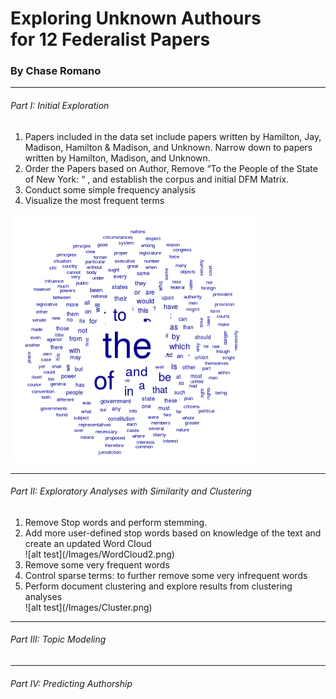 # Exploring Unknown Authours <br> for 12 Federalist Papers

### By Chase Romano

<hr>

<h6>Part I: Initial Exploration</h6>
<ol>
  <li>Papers included in the data set include papers written by Hamilton, Jay, Madison, Hamilton & Madison, and Unknown.  Narrow down to papers written by Hamilton, Madison, and Unknown.</li>
  <li>Order the Papers based on Author, Remove “To the People of the State of New York: “ , and establish the corpus and initial DFM Matrix.</li>
  <li>Conduct some simple frequency analysis</li>
  <li>Visualize the most frequent terms</li>
</ol>

![alt test](/Images/WordCloud.png)

<hr>

<h6>Part II: Exploratory Analyses with Similarity and Clustering</h6>

<ol>
  <li>Remove Stop words and perform stemming.</li>
  <li>Add more user-defined stop words based on knowledge of the text and create an updated Word Cloud</li>
  ![alt test](/Images/WordCloud2.png)
  <li>Remove some very frequent words</li>
  <li>Control sparse terms: to further remove some very infrequent words</li>
   <li>Perform document clustering and explore results from clustering analyses</li>
  ![alt test](/Images/Cluster.png)
</ol>

 
<hr>

<h6>Part III: Topic Modeling</h6>

<hr>

<h6>Part IV: Predicting Authorship</h6>

